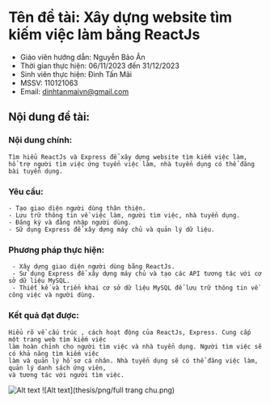 # Tên đề tài: Xây dựng website tìm kiếm việc làm bằng ReactJs

* Giáo viên hướng dẫn: Nguyễn Bảo Ân
* Thời gian thực hiện: 06/11/2023 đến 31/12/2023
* Sinh viên thực hiện: Đinh Tấn Mãi       
* MSSV: 110121063
* Email: dinhtanmaivn@gmail.com


## Nội dung đề tài:
### Nội dung chính:
    Tìm hiểu ReactJs và Express để xây dựng website tìm kiếm việc làm, 
    hổ trợ người tìm việc ứng tuyển việc làm, nhà tuyển dụng có thể đăng bài tuyển dụng. 
### Yêu cầu: 
    - Tạo giao diện người dùng thân thiện.
    - Lưu trữ thông tin về việc làm, người tìm việc, nhà tuyển dụng.
    - Đăng ký và đăng nhập người dùng.
    - Sữ dụng Express để xây dựng máy chủ và quản lý dữ liệu.
### Phương pháp thực hiện: 
     - Xây dựng giao diện người dùng bằng ReactJs.
     - Sử dụng Express để xây dựng máy chủ và tạo các API tương tác với cơ sở dữ liệu MySQL.
     - Thiết kế và triển khai cơ sở dữ liệu MySQL để lưu trữ thông tin về công việc và người dùng.
### Kết quả đạt được:
    Hiểu rõ về cấu trúc , cách hoạt động của ReactJs, Express. Cung cấp một trang web tìm kiếm việc 
    làm hoàn chỉnh cho người tìm việc và nhà tuyển dụng. Người tìm việc sẽ có khả năng tìm kiếm việc
    làm và quản lý hồ sơ cá nhân. Nhà tuyển dụng sẽ có thể đăng việc làm, quản lý danh sách ứng viên, 
    và tương tác với người tìm việc.

![Alt text](thesis/png/Poster.png)
![Alt text](thesis/png/full trang chu.png)